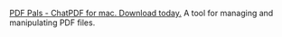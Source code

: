 
[PDF Pals - ChatPDF for mac. Download today.](https://pdfpals.com/)
A tool for managing and manipulating PDF files.
